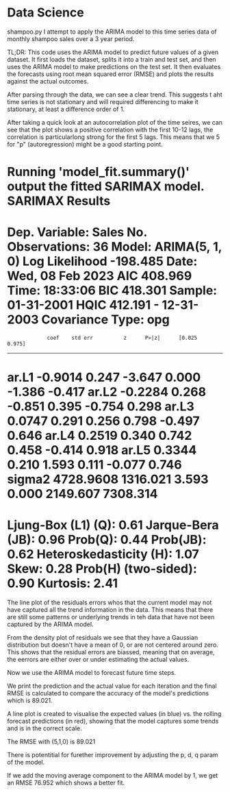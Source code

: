 # Data Science
 
shampoo.py
I attempt to apply the ARIMA model to this time series data of monthly shampoo sales over a 3 year period.

TL;DR: This code uses the ARIMA model to predict future values of a given dataset. It first loads the dataset, splits it into a train and test set, and then uses the ARIMA model to make predictions on the test set. It then evaluates the forecasts using root mean squared error (RMSE) and plots the results against the actual outcomes.

After parsing through the data, we can see a clear trend. This suggests t aht time series is not stationary and will required differencing to make it stationary, at least a difference order of 1.

After taking a quick look at an autocorrelation plot of the time seires, we can see that the plot shows a positive correlation with the first 10-12 lags, the correlation is particularlong strong for the first 5 lags. This means that we 5 for "p" (autoregression) might be a good starting point.

Running 'model_fit.summary()' output the fitted SARIMAX model. 
                               SARIMAX Results
==============================================================================
Dep. Variable:                  Sales   No. Observations:                   36
Model:                 ARIMA(5, 1, 0)   Log Likelihood                -198.485
Date:                Wed, 08 Feb 2023   AIC                            408.969
Time:                        18:33:06   BIC                            418.301
Sample:                    01-31-2001   HQIC                           412.191
                         - 12-31-2003
Covariance Type:                  opg
==============================================================================
                 coef    std err          z      P>|z|      [0.025      0.975]
------------------------------------------------------------------------------
ar.L1         -0.9014      0.247     -3.647      0.000      -1.386      -0.417
ar.L2         -0.2284      0.268     -0.851      0.395      -0.754       0.298
ar.L3          0.0747      0.291      0.256      0.798      -0.497       0.646
ar.L4          0.2519      0.340      0.742      0.458      -0.414       0.918
ar.L5          0.3344      0.210      1.593      0.111      -0.077       0.746
sigma2      4728.9608   1316.021      3.593      0.000    2149.607    7308.314
===================================================================================
Ljung-Box (L1) (Q):                   0.61   Jarque-Bera (JB):                 0.96
Prob(Q):                              0.44   Prob(JB):                         0.62
Heteroskedasticity (H):               1.07   Skew:                             0.28
Prob(H) (two-sided):                  0.90   Kurtosis:                         2.41
===================================================================================

The line plot of the residuals errors whos that the current model may not have captured all the trend information in the data. This means that there are still some patterns or underlying trends in teh data that have not been captured by the ARIMA model.

From the density plot of residuals we see that they have a Gaussian distribution but doesn't have a mean of 0, or are not centered around zero. This shows that the residual errors are biassed, meaning that on average, the eerrors are either over or under estimating the actual values.

Now we use the ARIMA model to forecast future time steps.

We print the prediction and the actual value for each iteration and the final RMSE is calculated to compare the accuracy of the model's predictions which is 89.021.

A line plot is created to visualise the expected values (in blue) vs. the rolling forecast predictions (in red), showing that the model captures some trends and is in the correct scale. 

The RMSE with (5,1,0) is 89.021

There is potentitial for furether improvement by adjusting the p, d, q param of the model.

If we add the moving average component to the ARIMA model by 1, we get an RMSE 76.952 which shows a better fit. 